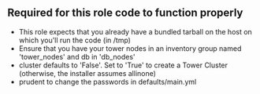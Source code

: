 ## Required for this role code to function properly
- This role expects that you already have a bundled tarball on the host on which you'll run the code (in /tmp)
- Ensure that you have your tower nodes in an inventory group named 'tower_nodes' and db in 'db_nodes'
- cluster defaults to 'False'.  Set to 'True' to create a Tower Cluster (otherwise, the installer assumes allinone)
- prudent to change the passwords in defaults/main.yml
